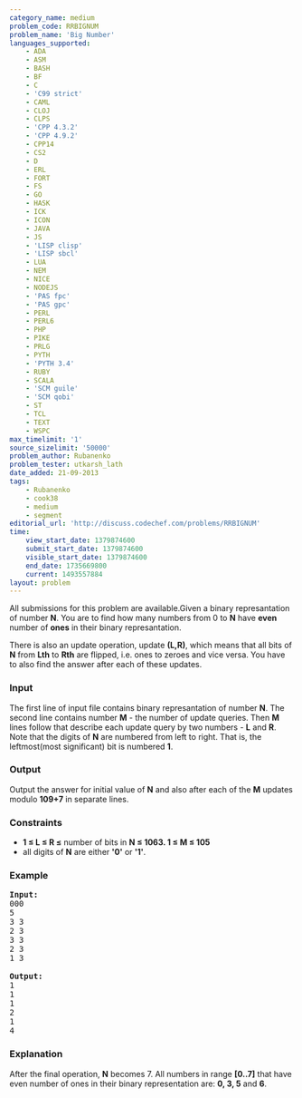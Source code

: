 ```yaml
---
category_name: medium
problem_code: RRBIGNUM
problem_name: 'Big Number'
languages_supported:
    - ADA
    - ASM
    - BASH
    - BF
    - C
    - 'C99 strict'
    - CAML
    - CLOJ
    - CLPS
    - 'CPP 4.3.2'
    - 'CPP 4.9.2'
    - CPP14
    - CS2
    - D
    - ERL
    - FORT
    - FS
    - GO
    - HASK
    - ICK
    - ICON
    - JAVA
    - JS
    - 'LISP clisp'
    - 'LISP sbcl'
    - LUA
    - NEM
    - NICE
    - NODEJS
    - 'PAS fpc'
    - 'PAS gpc'
    - PERL
    - PERL6
    - PHP
    - PIKE
    - PRLG
    - PYTH
    - 'PYTH 3.4'
    - RUBY
    - SCALA
    - 'SCM guile'
    - 'SCM qobi'
    - ST
    - TCL
    - TEXT
    - WSPC
max_timelimit: '1'
source_sizelimit: '50000'
problem_author: Rubanenko
problem_tester: utkarsh_lath
date_added: 21-09-2013
tags:
    - Rubanenko
    - cook38
    - medium
    - segment
editorial_url: 'http://discuss.codechef.com/problems/RRBIGNUM'
time:
    view_start_date: 1379874600
    submit_start_date: 1379874600
    visible_start_date: 1379874600
    end_date: 1735669800
    current: 1493557884
layout: problem
---
```

All submissions for this problem are available.Given a binary represantation of number **N**. You are to find how many numbers from 0 to **N** have **even** number of **ones** in their binary represantation.

There is also an update operation, update **(L,R)**, which means that all bits of **N** from **Lth** to **Rth** are flipped, i.e. ones to zeroes and vice versa. You have to also find the answer after each of these updates.

### Input

The first line of input file contains binary represantation of number **N**. The second line contains number **M** - the number of update queries. Then **M** lines follow that describe each update query by two numbers - **L** and **R**. Note that the digits of **N** are numbered from left to right. That is, the leftmost(most significant) bit is numbered **1**.

### Output

Output the answer for initial value of **N** and also after each of the **M** updates modulo **109+7** in separate lines.

### Constraints

- **1 ≤ L ≤ R ≤**  number of bits in **N ≤ 1063. 1 ≤ M ≤ 105**
- all digits of **N** are either **'0'** or **'1'**.

### Example

<pre><b>Input:</b>
000
5
3 3
2 3
3 3
2 3
1 3

<b>Output:</b>
1
1
1
2
1
4
</pre>
### Explanation

After the final operation, **N** becomes 7. All numbers in range **\[0..7\]** that have even number of ones in their binary representation are: **0, 3, 5** and **6**.

